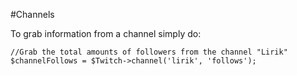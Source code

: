 #Channels

To grab information from a channel simply do:

    //Grab the total amounts of followers from the channel "Lirik"
    $channelFollows = $Twitch->channel('lirik', 'follows');

